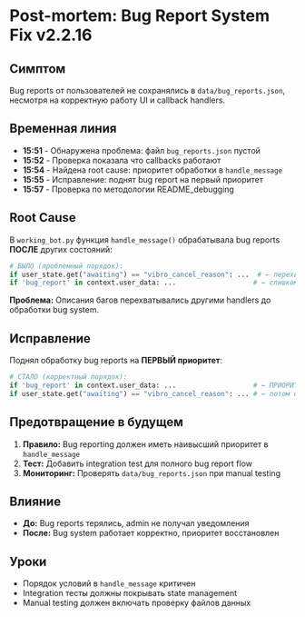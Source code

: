 # Post-mortem: Bug Report System Fix v2.2.16

## Симптом
Bug reports от пользователей не сохранялись в `data/bug_reports.json`, несмотря на корректную работу UI и callback handlers.

## Временная линия
- **15:51** - Обнаружена проблема: файл `bug_reports.json` пустой
- **15:52** - Проверка показала что callbacks работают  
- **15:54** - Найдена root cause: приоритет обработки в `handle_message`
- **15:55** - Исправление: поднят bug report на первый приоритет
- **15:57** - Проверка по методологии README_debugging

## Root Cause
В `working_bot.py` функция `handle_message()` обрабатывала bug reports **ПОСЛЕ** других состояний:

```python
# БЫЛО (проблемный порядок):
if user_state.get("awaiting") == "vibro_cancel_reason": ...  # ← перехватывал текст
if 'bug_report' in context.user_data: ...                   # ← слишком поздно!
```

**Проблема:** Описания багов перехватывались другими handlers до обработки bug system.

## Исправление
Поднял обработку bug reports на **ПЕРВЫЙ приоритет**:

```python  
# СТАЛО (корректный порядок):
if 'bug_report' in context.user_data: ...                   # ← ПРИОРИТЕТ!
if user_state.get("awaiting") == "vibro_cancel_reason": ... # ← потом остальные
```

## Предотвращение в будущем
1. **Правило:** Bug reporting должен иметь наивысший приоритет в `handle_message`
2. **Тест:** Добавить integration test для полного bug report flow  
3. **Мониторинг:** Проверять `data/bug_reports.json` при manual testing

## Влияние
- **До:** Bug reports терялись, admin не получал уведомления
- **После:** Bug system работает корректно, приоритет восстановлен

## Уроки
- Порядок условий в `handle_message` критичен
- Integration тесты должны покрывать state management  
- Manual testing должен включать проверку файлов данных